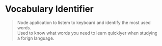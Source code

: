 # Vocabulary Identifier
> Node application to listem to keyboard and identify the most used words.  
> Used to know what words you need to learn quicklyer when studying a forign language.
